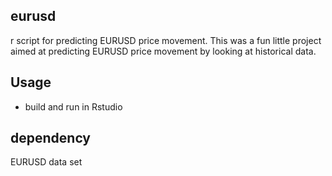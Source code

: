 ## eurusd
r script for predicting EURUSD price movement. This was a fun little project aimed at predicting EURUSD price movement by looking at historical data. 

## Usage
* build and run in Rstudio

## dependency
EURUSD data set
